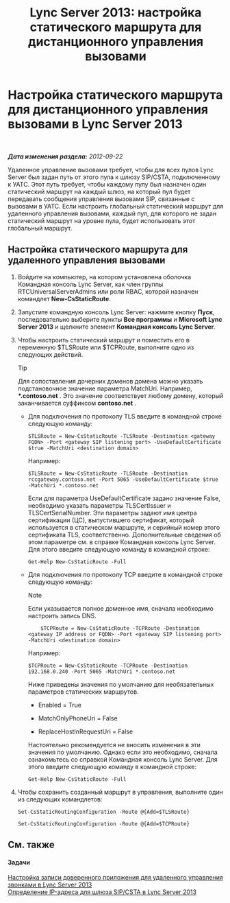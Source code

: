 ﻿---
title: 'Lync Server 2013: настройка статического маршрута для дистанционного управления вызовами'
TOCTitle: Настройка статического маршрута для дистанционного управления вызовами
ms:assetid: f7003023-443d-48ee-989b-71e8b0b0abbd
ms:mtpsurl: https://technet.microsoft.com/ru-ru/library/Gg615051(v=OCS.15)
ms:contentKeyID: 49311695
ms.date: 05/19/2016
mtps_version: v=OCS.15
ms.translationtype: HT
---

# Настройка статического маршрута для дистанционного управления вызовами в Lync Server 2013

 

_**Дата изменения раздела:** 2012-09-22_

Удаленное управление вызовами требует, чтобы для всех пулов Lync Server был задан путь от этого пула к шлюзу SIP/CSTA, подключенному к УАТС. Этот путь требует, чтобы каждому пулу был назначен один статический маршрут на каждый шлюз, на который пул будет передавать сообщения управления вызовами SIP, связанные с вызовами в УАТС. Если настроить глобальный статический маршрут для удаленного управления вызовами, каждый пул, для которого не задан статический маршрут на уровне пула, будет использовать этот глобальный маршрут.

## Настройка статического маршрута для удаленного управления вызовами

1.  Войдите на компьютер, на котором установлена оболочка Командная консоль Lync Server, как член группы RTCUniversalServerAdmins или роли RBAC, которой назначен командлет **New-CsStaticRoute**.

2.  Запустите командную консоль Lync Server: нажмите кнопку **Пуск**, последовательно выберите пункты **Все программы** и **Microsoft Lync Server 2013** и щелкните элемент **Командная консоль Lync Server**.

3.  Чтобы настроить статический маршрут и поместить его в переменную $TLSRoute или $TCPRoute, выполните одно из следующих действий.
    

    > [!TIP]
    > Для сопоставления дочерних доменов домена можно указать подстановочное значение параметра MatchUri. Например, <STRONG>*.contoso.net</STRONG> . Это значение соответствует любому домену, который заканчивается суффиксом <STRONG>contoso.net</STRONG> .

    
      - Для подключения по протоколу TLS введите в командной строке следующую команду:
        
            $TLSRoute = New-CsStaticRoute -TLSRoute -Destination <gateway FQDN> -Port <gateway SIP listening port> -UseDefaultCertificate $true -MatchUri <destination domain>
        
        Например:
        
            $TLSRoute = New-CsStaticRoute -TLSRoute -Destination rccgateway.contoso.net -Port 5065 -UseDefaultCertificate $true -MatchUri *.contoso.net
        
        Если для параметра UseDefaultCertificate задано значение False, необходимо указать параметры TLSCertIssuer и TLSCertSerialNumber. Эти параметры задают имя центра сертификации (ЦС), выпустившего сертификат, который используется в статическом маршруте, и серийный номер этого сертификата TLS, соответственно. Дополнительные сведения об этом параметре см. в справке Командная консоль Lync Server. Для этого введите следующую команду в командной строке:
        
            Get-Help New-CsStaticRoute -Full
    
      - Для подключения по протоколу TCP введите в командной строке следующую команду:
        
        > [!NOTE]  
        > Если указывается полное доменное имя, сначала необходимо настроить запись DNS.   

        ```     
            $TCPRoute = New-CsStaticRoute -TCPRoute -Destination <gateway IP address or FQDN> -Port <gateway SIP listening port> -MatchUri <destination domain>
        ```
        
        Например:
        
            $TCPRoute = New-CsStaticRoute -TCPRoute -Destination 192.168.0.240 -Port 5065 -MatchUri *.contoso.net
        
        Ниже приведены значения по умолчанию для необязательных параметров статических маршрутов.
        
          - Enabled = True
        
          - MatchOnlyPhoneUri = False
        
          - ReplaceHostInRequestUri = False
        
        Настоятельно рекомендуется не вносить изменения в эти значения по умолчанию. Однако если это необходимо, сначала ознакомьтесь со справкой Командная консоль Lync Server. Для этого введите следующую команду в командной строке:
        
            Get-Help New-CsStaticRoute -Full

4.  Чтобы сохранить созданный маршрут в управления, выполните один из следующих командлетов:
    
    ```
    Set-CsStaticRoutingConfiguration -Route @{Add=$TLSRoute}
    ```
    ```
    Set-CsStaticRoutingConfiguration -Route @{Add=$TCPRoute}
    ```

## См. также

#### Задачи

[Настройка записи доверенного приложения для удаленного управления звонками в Lync Server 2013](lync-server-2013-configure-a-trusted-application-entry-for-remote-call-control.md)  
[Определение IP-адреса для шлюза SIP/CSTA в Lync Server 2013](lync-server-2013-define-a-sip-csta-gateway-ip-address.md)


